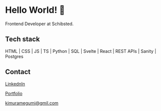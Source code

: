 # Hello World! 👋

Frontend Developer at Schibsted. 

## Tech stack

HTML | CSS | JS | TS | Python | SQL | Svelte | React | REST APIs | Sanity | Postgres


## Contact
[LinkednIn](https://www.linkedin.com/in/kimuramegumi/) 

[Portfolio]([https://home.megumi.no](https://megumi-portfolio.vercel.app/))

kimuramegumi@gmil.com




<!--
**MegumiKim/MegumiKim** is a ✨ _special_ ✨ repository because its `README.md` (this file) appears on your GitHub profile.

Here are some ideas to get you started:

- 🔭 I’m currently working on my personal mini projects.
Blog page: https://funny-boba-e7553f.netlify.app/

- 🌱 I’m currently learning Frontend Development at Noroff.

- 👯 I’m looking to collaborate on 
- 🤔 I’m looking for help with ...
- 💬 Ask me about ...
- 📫 How to reach me: 
https://www.linkedin.com/in/kimuramegumi/

- ⚡ Fun fact: I'm a capoeira martial artist :muscle:
-->
